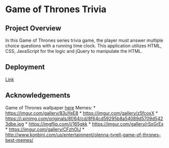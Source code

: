 # Game of Thrones Trivia

## Project Overview
In this Game of Thrones series trivia game, the player must answer multiple choice questions with a running time clock. This application utilizes HTML, CSS, JavaScript for the logic and jQuery to manipulate the HTML. 

## Deployment
[Link](https://brittani1128.github.io/Trivia-Game/)

## Acknowledgements
Game of Thrones wallpaper [here](https://wall.alphacoders.com/big.php?i=226091)
Memes:
    * https://imgur.com/gallery/83uYeE8
    * https://imgur.com/gallery/z5fcoxX
    * https://i.pinimg.com/originals/8f/64/cd/8f64cd59295b8a54089d5709d5423dbe.jpg
    * https://imgflip.com/i/165gkk
    * https://imgur.com/gallery/rSxGrEx
    * https://imgur.com/gallery/CFzhOlJ
    * http://www.konbini.com/us/entertainment/olenna-tyrell-game-of-thrones-best-memes/



